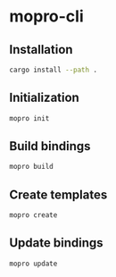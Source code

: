# mopro-cli

## Installation

```sh
cargo install --path .
```

## Initialization

```sh
mopro init
```

## Build bindings

```sh
mopro build
```

## Create templates

```sh
mopro create
```

## Update bindings

```sh
mopro update
```
